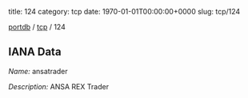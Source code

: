 title: 124
category: tcp
date: 1970-01-01T00:00:00+0000
slug: tcp/124

[portdb](/) / [tcp](/category/tcp.html) / 124


## IANA Data

_Name:_ ansatrader

_Description:_ ANSA REX Trader

